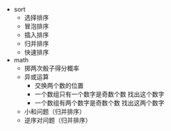 - sort
  - 选择排序
  - 冒泡排序
  - 插入排序
  - 归并排序
  - 快速排序
- math
  - 掷两次骰子得分概率
  - 异或运算
    - 交换两个数的位置
    - 一个数组只有一个数字是奇数个数 找出这个数字
    - 一个数组有两个数字是奇数个数 找出这两个数字
  - 小和问题（归并排序）
  - 逆序对问题（归并排序）